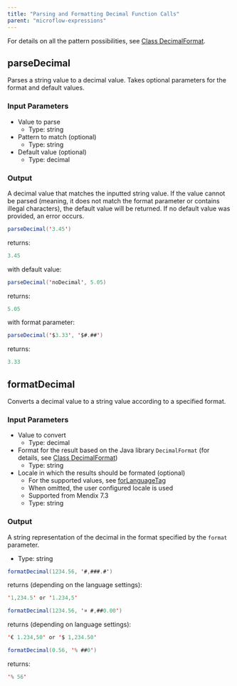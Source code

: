 ```yaml
---
title: "Parsing and Formatting Decimal Function Calls"
parent: "microflow-expressions"
---
```


For details on all the pattern possibilities, see [Class DecimalFormat](http://docs.oracle.com/javase/7/docs/api/java/text/DecimalFormat.html).

## parseDecimal

Parses a string value to a decimal value. Takes optional parameters for the format and default values.

### Input Parameters

* Value to parse
    * Type: string
* Pattern to match (optional)
    * Type: string
* Default value (optional)
    * Type: decimal

### Output

A decimal value that matches the inputted string value. If the value cannot be parsed (meaning, it does not match the format parameter or contains illegal characters), the default value will be returned. If no default value was provided, an error occurs.

```java
parseDecimal('3.45')
```

returns:

```java
3.45
```

with default value:

```java
parseDecimal('noDecimal', 5.05)
```

returns:

```java
5.05
```

with format parameter:

```java
parseDecimal('$3.33', '$#.##')
```

returns:

```java
3.33
```

## formatDecimal

Converts a decimal value to a string value according to a specified format.

### Input Parameters

* Value to convert
    * Type: decimal
* Format for the result based on the Java library `DecimalFormat` (for details, see [Class DecimalFormat](https://docs.oracle.com/javase/8/docs/api/java/text/DecimalFormat.html))
    * Type: string
* Locale in which the results should be formated (optional)
   * For the supported values, see [forLanguageTag](https://docs.oracle.com/javase/8/docs/api/java/util/Locale.html#forLanguageTag-java.lang.String-)
   * When omitted, the user configured locale is used
   * Supported from Mendix 7.3
   * Type: string

### Output

A string representation of the decimal in the format specified by the `format` parameter.

* Type: string

```java
formatDecimal(1234.56, '#,###.#')
```

returns (depending on the language settings):

```java
'1,234.5' or '1.234,5'
```

```java
formatDecimal(1234.56, '¤ #,##0.00')
```

returns (depending on language settings):

```java
'€ 1.234,50' or '$ 1,234.50'
```

```java
formatDecimal(0.56, '% ##0')
```

returns:

```java
'% 56' 
```

